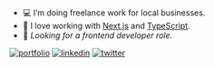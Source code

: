 - 💻 I’m doing freelance work for local businesses.
- 🌱 I love working with [Next.js](https://nextjs.org/) and [TypeScript](https://www.typescriptlang.org/).
- 🌈 <i>Looking for a frontend developer role.</i>

[![portfolio](https://img.shields.io/badge/my_portfolio-000?style=for-the-badge&logo=ko-fi&logoColor=white)](https://facuperezm.com/)
[![linkedin](https://img.shields.io/badge/linkedin-0A66C2?style=for-the-badge&logo=linkedin&logoColor=white)](https://www.linkedin.com/in/facuperezm/)
[![twitter](https://img.shields.io/badge/twitter-1DA1F2?style=for-the-badge&logo=twitter&logoColor=white)](https://twitter.com/facuperezm)
